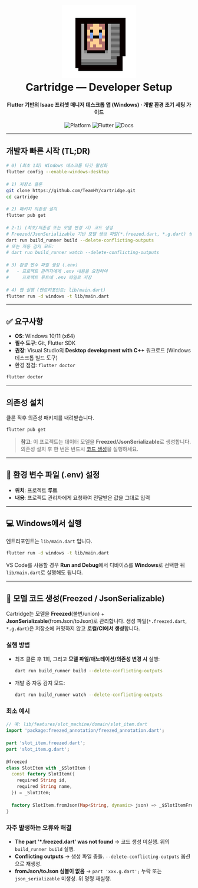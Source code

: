 <h1 align="center">
  <br>
  <a href="https://github.com/TeamHY/cartridge"><img src="/assets/images/Cartridge_icon_200_200.png" alt="cartridge" width="200"></a>
  <br>
  Cartridge — Developer Setup
  <br>
</h1>

<h4 align="center">Flutter 기반의 Isaac 프리셋 매니저 데스크톱 앱 (Windows) · 개발 환경 초기 세팅 가이드</h4>

<p align="center">
  <img src="https://img.shields.io/badge/platform-Windows-blue" alt="Platform">
  <img src="https://img.shields.io/badge/runtime-Flutter%20SDK-02569B" alt="Flutter">
  <img src="https://img.shields.io/badge/docs-Developer%20Setup-success" alt="Docs">
</p>

---

<a id="개발자-빠른-시작"></a>

## 개발자 빠른 시작 (TL;DR)

```bash
# 0) (최초 1회) Windows 데스크톱 타깃 활성화
flutter config --enable-windows-desktop

# 1) 저장소 클론
git clone https://github.com/TeamHY/cartridge.git
cd cartridge

# 2) 패키지 의존성 설치
flutter pub get

# 2-1) (최초/의존성 또는 모델 변경 시) 코드 생성
# Freezed/JsonSerializable 기반 모델 생성 파일(*.freezed.dart, *.g.dart) 생성
dart run build_runner build --delete-conflicting-outputs
# 또는 자동 감지 모드:
# dart run build_runner watch --delete-conflicting-outputs

# 3) 환경 변수 파일 생성 (.env)
#   - 프로젝트 관리자에게 .env 내용을 요청하여
#     프로젝트 루트에 .env 파일로 저장

# 4) 앱 실행 (엔트리포인트: lib/main.dart)
flutter run -d windows -t lib/main.dart
```

---

<a id="요구사항"></a>

## ✅ 요구사항

* **OS**: Windows 10/11 (x64)
* **필수 도구**: Git, Flutter SDK
* **권장**: Visual Studio의 **Desktop development with C++** 워크로드 (Windows 데스크톱 빌드 도구)
* 환경 점검: `flutter doctor`

```bash
flutter doctor
```

---

<a id="의존성-설치"></a>

## 의존성 설치

클론 직후 의존성 패키지를 내려받습니다.

```bash
flutter pub get
```

> **참고**: 이 프로젝트는 데이터 모델을 **Freezed/JsonSerializable**로 생성합니다.
> 의존성 설치 후 한 번은 반드시 [코드 생성](#freezed-setup)을 실행하세요.

---

<a id="env-설정"></a>

## 🔐 환경 변수 파일 (.env) 설정

* **위치**: 프로젝트 **루트**
* **내용**: 프로젝트 관리자에게 요청하여 전달받은 값을 그대로 입력

---

<a id="윈도우-실행"></a>

## 💻 Windows에서 실행

엔트리포인트는 `lib/main.dart` 입니다.

```bash
flutter run -d windows -t lib/main.dart
```

VS Code를 사용할 경우 **Run and Debug**에서 디바이스를 **Windows**로 선택한 뒤 `lib/main.dart`로 실행해도 됩니다.

---

<a id="freezed-setup"></a>

## 🧩 모델 코드 생성(Freezed / JsonSerializable)

Cartridge는 모델을 **Freezed**(불변/union) + **JsonSerializable**(fromJson/toJson)로 관리합니다.
생성 파일(`*.freezed.dart`, `*.g.dart`)은 저장소에 커밋하지 않고 **로컬/CI에서 생성**합니다.

### 실행 방법

* 최초 클론 후 1회, 그리고 **모델 파일/애노테이션/의존성 변경 시** 실행:

  ```bash
  dart run build_runner build --delete-conflicting-outputs
  ```
* 개발 중 자동 감지 모드:

  ```bash
  dart run build_runner watch --delete-conflicting-outputs
  ```

### 최소 예시

```dart
// 예: lib/features/slot_machine/domain/slot_item.dart
import 'package:freezed_annotation/freezed_annotation.dart';

part 'slot_item.freezed.dart';
part 'slot_item.g.dart';

@freezed
class SlotItem with _$SlotItem {
  const factory SlotItem({
    required String id,
    required String name,
  }) = _SlotItem;

  factory SlotItem.fromJson(Map<String, dynamic> json) => _$SlotItemFromJson(json);
}
```

### 자주 발생하는 오류와 해결

* **The part '\*.freezed.dart' was not found**
  → 코드 생성 미실행. 위의 `build_runner build` 실행.
* **Conflicting outputs**
  → 생성 파일 충돌. `--delete-conflicting-outputs` 옵션으로 재생성.
* **fromJson/toJson 심볼이 없음**
  → `part 'xxx.g.dart';` 누락 또는 `json_serializable` 미생성. 위 명령 재실행.

